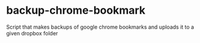 # backup-chrome-bookmark
Script that makes backups of google chrome bookmarks and uploads it to a given dropbox folder
